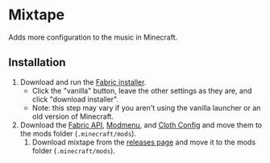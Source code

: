# Mixtape
Adds more configuration to the music in Minecraft.
<!--  -->
<!-- ## Social -->
<!-- Discord: https://discord.gg/WyrTsYFweK -->
<!-- Patreon: https://www.patreon.com/aliahx -->

## Installation
1. Download and run the [Fabric installer](https://fabricmc.net/use).
   - Click the "vanilla" button, leave the other settings as they are,
     and click "download installer".
   - Note: this step may vary if you aren't using the vanilla launcher
     or an old version of Minecraft.
1. Download the [Fabric API](https://minecraft.curseforge.com/projects/fabric), [Modmenu](https://minecraft.curseforge.com/projects/modmenu), and [Cloth Config](https://www.curseforge.com/minecraft/mc-mods/cloth-config)
   and move them to the mods folder (`.minecraft/mods`).
   1. Download mixtape from the [releases page](https://github.com/AliahX/mixtape/releases)
      and move it to the mods folder (`.minecraft/mods`).
